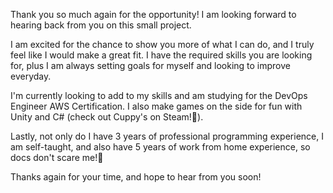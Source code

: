 Thank you so much again for the opportunity! I am looking forward to hearing back from you on this small project.

I am excited for the chance to show you more of what I can do, and I truly feel like I would make a great fit. I have the required skills you are looking for, plus I am always setting goals for myself and looking to improve everyday.

I'm currently looking to add to my skills and am studying for the DevOps Engineer AWS Certification. I also make games on the side for fun with Unity and C# (check out Cuppy's on Steam!🍦).

Lastly, not only do I have 3 years of professional programming experience, I am self-taught, and also have 5 years of work from home experience, so docs don't scare me!💪

Thanks again for your time, and hope to hear from you soon!
